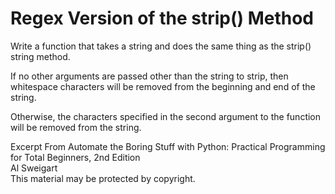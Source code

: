 
# Regex Version of the strip() Method

Write a function that takes a string and does the same thing as the strip() string method. 

If no other arguments are passed other than the string to strip, then whitespace characters will be removed from the beginning and end of the string. 

Otherwise, the characters specified in the second argument to the function will be removed from the string.

Excerpt From Automate the Boring Stuff with Python: Practical Programming for Total Beginners, 2nd Edition  
Al Sweigart  
This material may be protected by copyright.